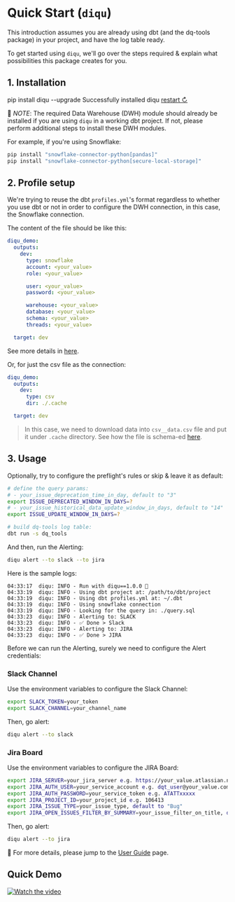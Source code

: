 <!-- markdownlint-disable code-block-style -->
# Quick Start (`diqu`)

This introduction assumes you are already using dbt (and the dq-tools package) in your project, and have the log table ready.

To get started using `diqu`, we'll go over the steps required & explain what possibilities this package creates for you.

## 1. Installation

<div class="termynal" data-termynal data-ty-typeDelay="40" data-ty-lineDelay="700"> <!-- markdownlint-disable no-inline-html -->
    <span data-ty="input">pip install diqu --upgrade</span>
    <span data-ty="progress"></span>
    <span data-ty>Successfully installed diqu</span>
    <a href="#" data-terminal-control="">restart ↻</a>
</div>

📓 _NOTE_: The required Data Warehouse (DWH) module should already be installed if you are using `diqu` in a working dbt project. If not, please perform additional steps to install these DWH modules.

For example, if you're using Snowflake:

```bash
pip install "snowflake-connector-python[pandas]"
pip install "snowflake-connector-python[secure-local-storage]"
```

## 2. Profile setup

We're trying to reuse the dbt `profiles.yml`'s format regardless to whether you use dbt or not in order to configure the DWH connection, in this case, the Snowflake connection.

The content of the file should be like this:

```yaml
diqu_demo:
  outputs:
    dev:
      type: snowflake
      account: <your_value>
      role: <your_value>

      user: <your_value>
      password: <your_value>

      warehouse: <your_value>
      database: <your_value>
      schema: <your_value>
      threads: <your_value>

  target: dev
```

See more details in [here](./config/sources/snowflake.html).

Or, for just the csv file as the connection:

```yaml
diqu_demo:
  outputs:
    dev:
      type: csv
      dir: ./.cache

  target: dev
```

> In this case, we need to download data into `csv__data.csv` file and put it under `.cache` directory. See how the file is schema-ed [here](./config/packages/custom_query.html).

## 3. Usage

Optionally, try to configure the preflight's rules or skip & leave it as default:

```bash
# define the query params:
# - your_issue_deprecation_time_in_day, default to "3"
export ISSUE_DEPRECATED_WINDOW_IN_DAYS=?
# - your_issue_historical_data_update_window_in_days, default to "14"
export ISSUE_UPDATE_WINDOW_IN_DAYS=?

# build dq-tools log table:
dbt run -s dq_tools
```

And then, run the Alerting:

```bash
diqu alert --to slack --to jira
```

Here is the sample logs:

```log
04:33:17  diqu: INFO - Run with diqu==1.0.0 🏃
04:33:19  diqu: INFO - Using dbt project at: /path/to/dbt/project
04:33:19  diqu: INFO - Using dbt profiles.yml at: ~/.dbt
04:33:19  diqu: INFO - Using snowflake connection
04:33:19  diqu: INFO - Looking for the query in: ./query.sql
04:33:23  diqu: INFO - Alerting to: SLACK
04:33:23  diqu: INFO - ✅ Done > Slack
04:33:23  diqu: INFO - Alerting to: JIRA
04:33:23  diqu: INFO - ✅ Done > JIRA
```

Before we can run the Alerting, surely we need to configure the Alert credentials:

### Slack Channel

Use the environment variables to configure the Slack Channel:

```bash
export SLACK_TOKEN=your_token
export SLACK_CHANNEL=your_channel_name
```

Then, go alert:

```bash
diqu alert --to slack
```

### Jira Board

Use the environment variables to configure the JIRA Board:

```bash
export JIRA_SERVER=your_jira_server e.g. https://your_value.atlassian.net/
export JIRA_AUTH_USER=your_service_account e.g. dqt_user@your_value.com
export JIRA_AUTH_PASSWORD=your_service_token e.g. ATATTxxxxx
export JIRA_PROJECT_ID=your_project_id e.g. 106413
export JIRA_ISSUE_TYPE=your_issue_type, default to "Bug"
export JIRA_OPEN_ISSUES_FILTER_BY_SUMMARY=your_issue_filter_on_title, default to "dq-tools"
```

Then, go alert:

```bash
diqu alert --to jira
```

📖 For more details, please jump to the [User Guide](./common.html) page.

## Quick Demo

[![Watch the video](https://cdn.loom.com/sessions/thumbnails/8d970dfe333c450f8f6d3859458cac99-1700469864888-with-play.gif)](https://www.loom.com/share/8d970dfe333c450f8f6d3859458cac99?sid=b5542b91-ca6d-42a9-b80f-55f85674ec21)
